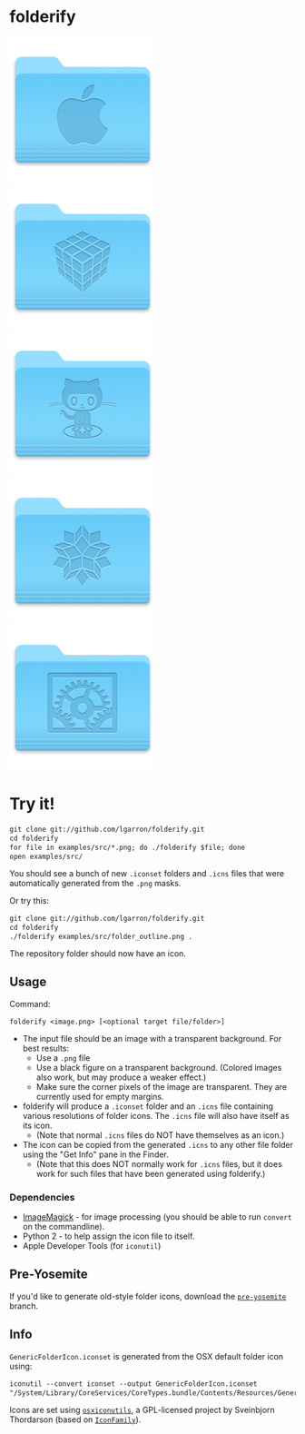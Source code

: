 # folderify

![Apple Folder](examples/png/apple_folder_256.png)
![Cube Folder](examples/png/cube_folder_256.png)
![Octocat Folder](examples/png/octocat_folder_256.png)
![Rhombic Hexecontrahedron Folder](examples/png/rhombic_hexecontahedron_folder_256.png)
![Octocat Folder](examples/png/sysprefs_folder_256.png)

# Try it!

    git clone git://github.com/lgarron/folderify.git
    cd folderify
    for file in examples/src/*.png; do ./folderify $file; done
    open examples/src/

You should see a bunch of new `.iconset` folders and `.icns` files that were automatically generated from the `.png` masks.

Or try this:

    git clone git://github.com/lgarron/folderify.git
    cd folderify
    ./folderify examples/src/folder_outline.png .

The repository folder should now have an icon.

## Usage

Command:

    folderify <image.png> [<optional target file/folder>]

- The input file should be an image with a transparent background. For best results:
  - Use a `.png` file
  - Use a black figure on a transparent background. (Colored images also work, but may produce a weaker effect.)
  - Make sure the corner pixels of the image are transparent. They are currently used for empty margins.
- folderify will produce a `.iconset` folder and an `.icns` file containing various resolutions of folder icons. The `.icns` file will also have itself as its icon.
  - (Note that normal `.icns` files do NOT have themselves as an icon.)
- The icon can be copied from the generated `.icns` to any other file folder using the "Get Info" pane in the Finder.
  - (Note that this does NOT normally work for `.icns` files, but it does work for such files that have been generated using folderify.)

### Dependencies

- [ImageMagick](http://www.imagemagick.org/) - for image processing (you should be able to run <code>convert</code> on the commandline).
- Python 2 - to help assign the icon file to itself.
- Apple Developer Tools (for `iconutil`)

## Pre-Yosemite

If you'd like to generate old-style folder icons, download the [`pre-yosemite`](https://github.com/lgarron/folderify/releases/tag/pre-yosemite) branch.

## Info

`GenericFolderIcon.iconset` is generated from the OSX default folder icon using:

    iconutil --convert iconset --output GenericFolderIcon.iconset "/System/Library/CoreServices/CoreTypes.bundle/Contents/Resources/GenericFolderIcon.icns"

Icons are set using [`osxiconutils`](http://www.sveinbjorn.org/osxiconutils), a GPL-licensed project by Sveinbjorn Thordarson (based on [`IconFamily`](http://iconfamily.sourceforge.net/)).